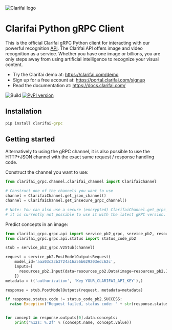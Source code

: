 ![Clarifai logo](docs/logo.png)

# Clarifai Python gRPC Client

This is the official Clarifai gRPC Python client for interacting with our powerful recognition
[API](https://docs.clarifai.com).
The Clarifai API offers image and video recognition as a service. Whether you have one image or
billions, you are only steps away from using artificial intelligence to recognize your visual
content.

* Try the Clarifai demo at: https://clarifai.com/demo
* Sign up for a free account at: https://portal.clarifai.com/signup
* Read the documentation at: https://docs.clarifai.com/


![Build](https://github.com/Clarifai/clarifai-python-grpc/workflows/Run%20tests/badge.svg)
[![PyPI version](https://pypip.in/v/clarifai-grpc/badge.png)](https://pypi.python.org/pypi/clarifai-grpc)

## Installation

```cmd
pip install clarifai-grpc
```

## Getting started

Alternatively to using the gRPC channel, it is also possible to use the HTTP+JSON channel with the
exact same request / response handling code.

Construct the channel you want to use:

```python
from clarifai_grpc.channel.clarifai_channel import ClarifaiChannel

# Construct one of the channels you want to use
channel = ClarifaiChannel.get_json_channel()
channel = ClarifaiChannel.get_insecure_grpc_channel()

# Note: You can also use a secure (encrypted) ClarifaiChannel.get_grpc_channel() however
# it is currently not possible to use it with the latest gRPC version.
```

Predict concepts in an image:

```python
from clarifai_grpc.grpc.api import service_pb2_grpc, service_pb2, resources_pb2
from clarifai_grpc.grpc.api.status import status_code_pb2

stub = service_pb2_grpc.V2Stub(channel)

request = service_pb2.PostModelOutputsRequest(
    model_id='aaa03c23b3724a16a56b629203edc62c',
    inputs=[
      resources_pb2.Input(data=resources_pb2.Data(image=resources_pb2.Image(url='YOUR_IMAGE_URL')))
    ])
metadata = (('authorization', 'Key YOUR_CLARIFAI_API_KEY'),)

response = stub.PostModelOutputs(request, metadata=metadata)

if response.status.code != status_code_pb2.SUCCESS:
  raise Exception("Request failed, status code: " + str(response.status.code))


for concept in response.outputs[0].data.concepts:
    print('%12s: %.2f' % (concept.name, concept.value))
```
